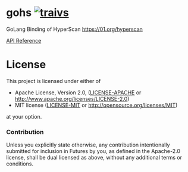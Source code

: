 # gohs [![traivs](https://travis-ci.org/flier/gohs.svg)](https://travis-ci.org/flier/gohs)
GoLang Binding of HyperScan https://01.org/hyperscan

[API Reference](https://godoc.org/github.com/flier/gohs/hyperscan)

# License

This project is licensed under either of

 * Apache License, Version 2.0, ([LICENSE-APACHE](LICENSE-APACHE) or
   http://www.apache.org/licenses/LICENSE-2.0)
 * MIT license ([LICENSE-MIT](LICENSE-MIT) or
   http://opensource.org/licenses/MIT)

at your option.

### Contribution

Unless you explicitly state otherwise, any contribution intentionally submitted
for inclusion in Futures by you, as defined in the Apache-2.0 license, shall be
dual licensed as above, without any additional terms or conditions.
